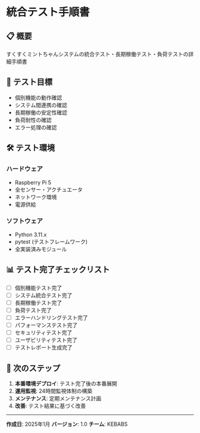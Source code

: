 # 統合テスト手順書

## 📋 概要
すくすくミントちゃんシステムの統合テスト・長期稼働テスト・負荷テストの詳細手順書

## 🎯 テスト目標
- 個別機能の動作確認
- システム間連携の確認
- 長期稼働の安定性確認
- 負荷耐性の確認
- エラー処理の確認

## 🛠️ テスト環境

### ハードウェア
- Raspberry Pi 5
- 全センサー・アクチュエータ
- ネットワーク環境
- 電源供給

### ソフトウェア
- Python 3.11.x
- pytest (テストフレームワーク)
- 全実装済みモジュール

## 📊 テスト完了チェックリスト

- [ ] 個別機能テスト完了
- [ ] システム統合テスト完了
- [ ] 長期稼働テスト完了
- [ ] 負荷テスト完了
- [ ] エラーハンドリングテスト完了
- [ ] パフォーマンステスト完了
- [ ] セキュリティテスト完了
- [ ] ユーザビリティテスト完了
- [ ] テストレポート生成完了

## 🎯 次のステップ

1. **本番環境デプロイ**: テスト完了後の本番展開
2. **運用監視**: 24時間監視体制の構築
3. **メンテナンス**: 定期メンテナンス計画
4. **改善**: テスト結果に基づく改善

---

**作成日**: 2025年1月
**バージョン**: 1.0
**チーム**: KEBABS